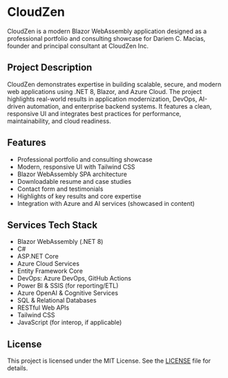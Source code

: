 # CloudZen

CloudZen is a modern Blazor WebAssembly application designed as a professional portfolio and consulting showcase for Dariem C. Macias, founder and principal consultant at CloudZen Inc.

## Project Description
CloudZen demonstrates expertise in building scalable, secure, and modern web applications using .NET 8, Blazor, and Azure Cloud. The project highlights real-world results in application modernization, DevOps, AI-driven automation, and enterprise backend systems. It features a clean, responsive UI and integrates best practices for performance, maintainability, and cloud readiness.

## Features
- Professional portfolio and consulting showcase
- Modern, responsive UI with Tailwind CSS
- Blazor WebAssembly SPA architecture
- Downloadable resume and case studies
- Contact form and testimonials
- Highlights of key results and core expertise
- Integration with Azure and AI services (showcased in content)

## Services Tech Stack
- Blazor WebAssembly (.NET 8)
- C#
- ASP.NET Core
- Azure Cloud Services
- Entity Framework Core
- DevOps: Azure DevOps, GitHub Actions
- Power BI & SSIS (for reporting/ETL)
- Azure OpenAI & Cognitive Services
- SQL & Relational Databases
- RESTful Web APIs
- Tailwind CSS
- JavaScript (for interop, if applicable)


## License
This project is licensed under the MIT License. See the [LICENSE](LICENSE) file for details.
